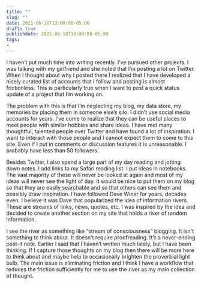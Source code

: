 ```yaml
---
title: ""
slug: ""
date: 2021-06-18T13:00:00-05:00
draft: true
publishdate: 2021-06-18T13:00:00-05:00
tags:
- 
---
```


I haven’t put much time into writing recently. I’ve pursued other projects. I was talking with my girlfriend and she noted that I’m posting a lot on Twitter. When I thought about why I posted there I realized that I have developed a nicely curated list of accounts that I follow and posting is almost frictionless. This is particularly true when I want to post a quick status update of a project that I’m working on.

The problem with this is that I’m neglecting my blog, my data store, my memories by placing them in someone else’s silo. I didn’t use social media accounts for years. I’ve come to realize that they can be useful places to meet people with similar hobbies and share ideas. I have met many thoughtful, talented people over Twitter and have found a lot of inspiration. I want to interact with those people and I cannot expect them to come to this site. Even if I put in comments or discussion features it is unreasonable. I probably have less than 50 followers.

Besides Twitter, I also spend a large part of my day reading and jotting down notes. I add links to my Safari reading list. I put ideas in notebooks. The vast majority of these will never be looked at again and most of my ideas will never see the light of day. It would be nice to put them on my blog so that they are easily searchable and so that others can see them and possibly draw inspiration. I have followed Dave Winer for years, decades even. I believe it was Dave that popularized the idea of information rivers. These are streams of links, news, quotes, etc. I was inspired by the idea and decided to create another section on my site that holds a river of random information.

I see the river as something like “stream of consciousness” blogging. It isn’t something to think about. It doesn’t require proofreading. It’s a never-ending post-it note. Earlier I said that I haven’t written much lately, but I have been thinking. If I capture those thoughts on my blog then there will be more here to think about and maybe help to occasionally brighten the proverbial light bulb. The main issue is eliminating friction and I think I have a workflow that reduces the friction sufficiently for me to use the river as my main collection of thought.

 

